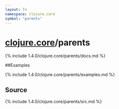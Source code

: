 ```yaml
---
layout: fn
namespace: clojure.core
symbol: "parents"
---
```


# [clojure.core](../)/parents

{% include 1.4.0/clojure.core/parents/docs.md %}

##Examples

{% include 1.4.0/clojure.core/parents/examples.md %}
## Source
{% include 1.4.0/clojure.core/parents/src.md %}

